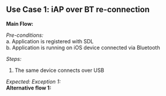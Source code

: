 ## Use Case 1: iAP over BT re-connection

**Main Flow:**

_Pre-conditions:_  
a. Application is registered with SDL  
b. Application is running on iOS device connected via Bluetooth  

_Steps:_  
1. The same device connects over USB

_Expected:_
_Exception 1:_  
**Alternative flow 1:**
